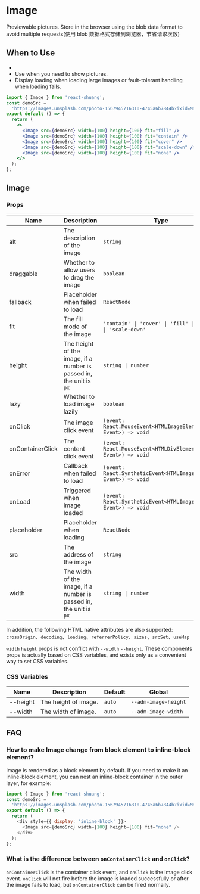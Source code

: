 # Image

Previewable pictures. Store in the browser using the blob data format to avoid multiple requests(使用 blob 数据格式存储到浏览器，节省请求次数)

## When to Use

-
- Use when you need to show pictures.
- Display loading when loading large images or fault-tolerant handling when loading fails.

```jsx
import { Image } from 'react-shuang';
const demoSrc =
  'https://images.unsplash.com/photo-1567945716310-4745a6b7844b?ixid=MnwxMjA3fDB8MHxwaG90by1wYWdlfHx8fGVufDB8fHx8&ixlib=rb-1.2.1&auto=format&fit=crop&w=1500&q=60';
export default () => {
  return (
    <>
      <Image src={demoSrc} width={100} height={100} fit="fill" />
      <Image src={demoSrc} width={100} height={100} fit="contain" />
      <Image src={demoSrc} width={100} height={100} fit="cover" />
      <Image src={demoSrc} width={100} height={100} fit="scale-down" />
      <Image src={demoSrc} width={100} height={100} fit="none" />
    </>
  );
};
```

## Image

### Props

| Name             | Description                                                         | Type                                                             | Default             |
| ---------------- | ------------------------------------------------------------------- | ---------------------------------------------------------------- | ------------------- |
| alt              | The description of the image                                        | `string`                                                         | -                   |
| draggable        | Whether to allow users to drag the image                            | `boolean`                                                        | `false`             |
| fallback         | Placeholder when failed to load                                     | `ReactNode`                                                      | default placeholder |
| fit              | The fill mode of the image                                          | `'contain' \| 'cover' \| 'fill' \| 'none' \| 'scale-down'`       | `'fill'`            |
| height           | The height of the image, if a number is passed in, the unit is `px` | `string \| number`                                               | -                   |
| lazy             | Whether to load image lazily                                        | `boolean`                                                        | `false`             |
| onClick          | The image click event                                               | `(event: React.MouseEvent<HTMLImageElement, Event>) => void`     | -                   |
| onContainerClick | The content click event                                             | `(event: React.MouseEvent<HTMLDivElement, Event>) => void`       | -                   |
| onError          | Callback when failed to load                                        | `(event: React.SyntheticEvent<HTMLImageElement, Event>) => void` | -                   |
| onLoad           | Triggered when image loaded                                         | `(event: React.SyntheticEvent<HTMLImageElement, Event>) => void` | -                   |
| placeholder      | Placeholder when loading                                            | `ReactNode`                                                      | default placeholder |
| src              | The address of the image                                            | `string`                                                         | -                   |
| width            | The width of the image, if a number is passed in, the unit is `px`  | `string \| number`                                               | -                   |

In addition, the following HTML native attributes are also supported: `crossOrigin`、`decoding`、`loading`、`referrerPolicy`、`sizes`、`srcSet`、`useMap`

`width` `height` props is not conflict with `--width` `--height`. These components props is actually based on CSS variables, and exists only as a convenient way to set CSS variables.

### CSS Variables

| Name     | Description          | Default | Global               |
| -------- | -------------------- | ------- | -------------------- |
| --height | The height of image. | `auto`  | `--adm-image-height` |
| --width  | The width of image.  | `auto`  | `--adm-image-width`  |

## FAQ

### How to make Image change from block element to inline-block element?

Image is rendered as a block element by default. If you need to make it an inline-block element, you can nest an inline-block container in the outer layer, for example:

```js
import { Image } from 'react-shuang';
const demoSrc =
  'https://images.unsplash.com/photo-1567945716310-4745a6b7844b?ixid=MnwxMjA3fDB8MHxwaG90by1wYWdlfHx8fGVufDB8fHx8&ixlib=rb-1.2.1&auto=format&fit=crop&w=1500&q=60';
export default () => {
  return (
    <div style={{ display: 'inline-block' }}>
      <Image src={demoSrc} width={100} height={100} fit="none" />
    </div>
  );
};
```

### What is the difference between `onContainerClick` and `onClick`?

`onContainerClick` is the container click event, and `onClick` is the image click event. `onClick` will not fire before the image is loaded successfully or after the image fails to load, but `onContainerClick` can be fired normally.
